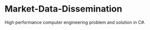 Market-Data-Dissemination
=========================

High performance computer engineering problem and solution in C#.
